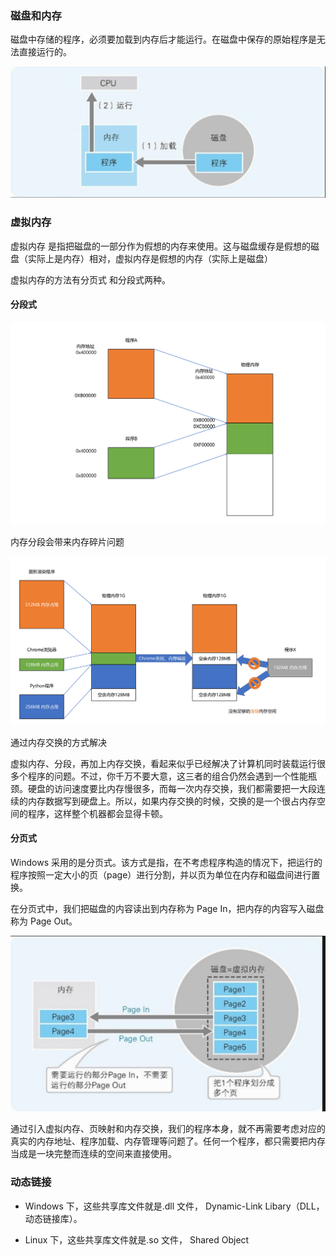 

### 磁盘和内存

磁盘中存储的程序，必须要加载到内存后才能运行。在磁盘中保存的原始程序是无法直接运行的。

<img src="../images/image-20231225235526953.png" alt="image-20231225235526953" style="zoom:50%;" />



### 虚拟内存

虚拟内存 是指把磁盘的一部分作为假想的内存来使用。这与磁盘缓存是假想的磁盘（实际上是内存）相对，虚拟内存是假想的内存（实际上是磁盘）



虚拟内存的方法有分页式 和分段式两种。

#### 分段式



<img src="../images/24596e1e66d88c5d077b4c957d0d7f18.png" alt="img" style="zoom:50%;" />

内存分段会带来内存碎片问题

<img src="../images/57211af3053ed621aeb903433c6c10d1.png" alt="img" style="zoom:50%;" />

通过内存交换的方式解决



虚拟内存、分段，再加上内存交换，看起来似乎已经解决了计算机同时装载运行很多个程序的问题。不过，你千万不要大意，这三者的组合仍然会遇到一个性能瓶颈。硬盘的访问速度要比内存慢很多，而每一次内存交换，我们都需要把一大段连续的内存数据写到硬盘上。所以，如果内存交换的时候，交换的是一个很占内存空间的程序，这样整个机器都会显得卡顿。



#### 分页式

Windows 采用的是分页式。该方式是指，在不考虑程序构造的情况下，把运行的程序按照一定大小的页（page）进行分割，并以页为单位在内存和磁盘间进行置换。

在分页式中，我们把磁盘的内容读出到内存称为 Page In，把内存的内容写入磁盘称为 Page Out。

<img src="../images/image-20231225235448449.png" alt="image-20231225235448449" style="zoom:50%;" />

通过引入虚拟内存、页映射和内存交换，我们的程序本身，就不再需要考虑对应的真实的内存地址、程序加载、内存管理等问题了。任何一个程序，都只需要把内存当成是一块完整而连续的空间来直接使用。



### 动态链接

- Windows 下，这些共享库文件就是.dll 文件， Dynamic-Link Libary（DLL，动态链接库）。

-  Linux 下，这些共享库文件就是.so 文件， Shared Object

  